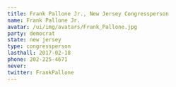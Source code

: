 ```yaml
---
title: Frank Pallone Jr., New Jersey Congressperson
name: Frank Pallone Jr.
avatar: /ui/img/avatars/Frank_Pallone.jpg
party: democrat
state: new jersey
type: congressperson
lasthall: 2017-02-18
phone: 202-225-4671
never: 
twitter: FrankPallone
---
```

